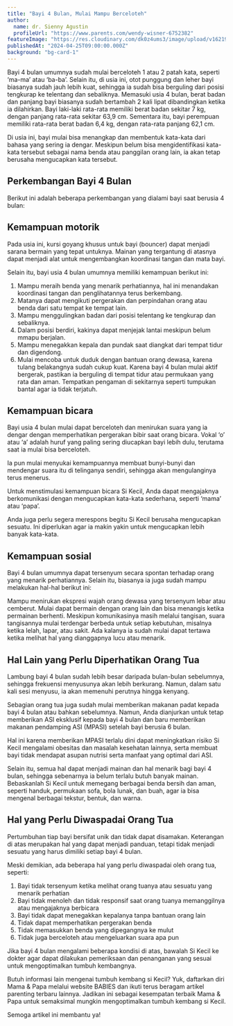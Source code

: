 ```yaml
---
title: "Bayi 4 Bulan, Mulai Mampu Berceloteh"
author:
  name: dr. Sienny Agustin
  profileUrl: "https://www.parents.com/wendy-wisner-6752382"
featureImage: "https://res.cloudinary.com/dk0z4ums3/image/upload/v1621911007/attached_image/bayi-4-bulan-mulai-mampu-berceloteh.jpg"
publishedAt: "2024-04-25T09:00:00.000Z"
background: "bg-card-1"
---
```


Bayi 4 bulan umumnya sudah mulai berceloteh 1 atau 2 patah kata, seperti ‘ma-ma’ atau ‘ba-ba’. Selain itu, di usia ini, otot punggung dan leher bayi biasanya sudah jauh lebih kuat, sehingga ia sudah bisa berguling dari posisi tengkurap ke telentang dan sebaliknya.
Memasuki usia 4 bulan, berat badan dan panjang bayi biasanya sudah bertambah 2 kali lipat dibandingkan ketika ia dilahirkan. Bayi laki-laki rata-rata memiliki berat badan sekitar 7 kg, dengan panjang rata-rata sekitar 63,9 cm. Sementara itu, bayi perempuan memiliki rata-rata berat badan 6,4 kg, dengan rata-rata panjang 62,1 cm.

Di usia ini, bayi mulai bisa menangkap dan membentuk kata-kata dari bahasa yang sering ia dengar. Meskipun belum bisa mengidentifikasi kata-kata tersebut sebagai nama benda atau panggilan orang lain, ia akan tetap berusaha mengucapkan kata tersebut.

## Perkembangan Bayi 4 Bulan

Berikut ini adalah beberapa perkembangan yang dialami bayi saat berusia 4 bulan:

## Kemampuan motorik

Pada usia ini, kursi goyang khusus untuk bayi (bouncer) dapat menjadi sarana bermain yang tepat untuknya. Mainan yang tergantung di atasnya dapat menjadi alat untuk mengembangkan koordinasi tangan dan mata bayi.

Selain itu, bayi usia 4 bulan umumnya memiliki kemampuan berikut ini:

1. Mampu meraih benda yang menarik perhatiannya, hal ini menandakan koordinasi tangan dan penglihatannya terus berkembang.
2. Matanya dapat mengikuti pergerakan dan perpindahan orang atau benda dari satu tempat ke tempat lain.
3. Mampu menggulingkan badan dari posisi telentang ke tengkurap dan sebaliknya.
4. Dalam posisi berdiri, kakinya dapat menjejak lantai meskipun belum mmapu berjalan.
5. Mampu menegakkan kepala dan pundak saat diangkat dari tempat tidur dan digendong.
6. Mulai mencoba untuk duduk dengan bantuan orang dewasa, karena tulang belakangnya sudah cukup kuat. Karena bayi 4 bulan mulai aktif bergerak, pastikan ia berguling di tempat tidur atau permukaan yang rata dan aman. Tempatkan pengaman di sekitarnya seperti tumpukan bantal agar ia tidak terjatuh.

## Kemampuan bicara

Bayi usia 4 bulan mulai dapat berceloteh dan menirukan suara yang ia dengar dengan memperhatikan pergerakan bibir saat orang bicara. Vokal ‘o’ atau ‘a’ adalah huruf yang paling sering diucapkan bayi lebih dulu, terutama saat ia mulai bisa berceloteh.

Ia pun mulai menyukai kemampuannya membuat bunyi-bunyi dan mendengar suara itu di telinganya sendiri, sehingga akan mengulanginya terus menerus.

Untuk menstimulasi kemampuan bicara Si Kecil, Anda dapat mengajaknya berkomunikasi dengan mengucapkan kata-kata sederhana, seperti ‘mama’ atau ‘papa’.

Anda juga perlu segera merespons begitu Si Kecil berusaha mengucapkan sesuatu. Ini diperlukan agar ia makin yakin untuk mengucapkan lebih banyak kata-kata.

## Kemampuan sosial

Bayi 4 bulan umumnya dapat tersenyum secara spontan terhadap orang yang menarik perhatiannya. Selain itu, biasanya ia juga sudah mampu melakukan hal-hal berikut ini:

Mampu menirukan ekspresi wajah orang dewasa yang tersenyum lebar atau cemberut.
Mulai dapat bermain dengan orang lain dan bisa menangis ketika permainan berhenti. Meskipun komunikasinya masih melalui tangisan, suara tangisannya mulai terdengar berbeda untuk setiap kebutuhan, misalnya ketika lelah, lapar, atau sakit. Ada kalanya ia sudah mulai dapat tertawa ketika melihat hal yang dianggapnya lucu atau menarik.

## Hal Lain yang Perlu Diperhatikan Orang Tua

Lambung bayi 4 bulan sudah lebih besar daripada bulan-bulan sebelumnya, sehingga frekuensi menyusunya akan lebih berkurang. Namun, dalam satu kali sesi menyusu, ia akan memenuhi perutnya hingga kenyang.

Sebagian orang tua juga sudah mulai memberikan makanan padat kepada bayi 4 bulan atau bahkan sebelumnya. Namun, Anda dianjurkan untuk tetap memberikan ASI eksklusif kepada bayi 4 bulan dan baru memberikan makanan pendamping ASI (MPASI) setelah bayi berusia 6 bulan.

Hal ini karena memberikan MPASI terlalu dini dapat meningkatkan risiko Si Kecil mengalami obesitas dan masalah kesehatan lainnya, serta membuat bayi tidak mendapat asupan nutrisi serta manfaat yang optimal dari ASI.

Selain itu, semua hal dapat menjadi mainan dan hal menarik bagi bayi 4 bulan, sehingga sebenarnya ia belum terlalu butuh banyak mainan. Bebaskanlah Si Kecil untuk memegang berbagai benda bersih dan aman, seperti handuk, permukaan sofa, bola lunak, dan buah, agar ia bisa mengenal berbagai tekstur, bentuk, dan warna.

## Hal yang Perlu Diwaspadai Orang Tua

Pertumbuhan tiap bayi bersifat unik dan tidak dapat disamakan. Keterangan di atas merupakan hal yang dapat menjadi panduan, tetapi tidak menjadi sesuatu yang harus dimiliki setiap bayi 4 bulan.

Meski demikian, ada beberapa hal yang perlu diwaspadai oleh orang tua, seperti:

1. Bayi tidak tersenyum ketika melihat orang tuanya atau sesuatu yang menarik perhatian
2. Bayi tidak menoleh dan tidak responsif saat orang tuanya memanggilnya atau mengajaknya berbicara
3. Bayi tidak dapat menegakkan kepalanya tanpa bantuan orang lain
4. Tidak dapat memperhatikan pergerakan benda
5. Tidak memasukkan benda yang dipegangnya ke mulut
6. Tidak juga berceloteh atau mengeluarkan suara apa pun

Jika bayi 4 bulan mengalami beberapa kondisi di atas, bawalah Si Kecil ke dokter agar dapat dilakukan pemeriksaan dan penanganan yang sesuai untuk mengoptimalkan tumbuh kembangnya.

Butuh informasi lain mengenai tumbuh kembang si Kecil? Yuk, daftarkan diri Mama & Papa melalui website BABIES dan ikuti terus beragam artikel parenting terbaru lainnya. Jadikan ini sebagai kesempatan terbaik Mama & Papa untuk semaksimal mungkin mengoptimalkan tumbuh kembang si Kecil.

Semoga artikel ini membantu ya!
